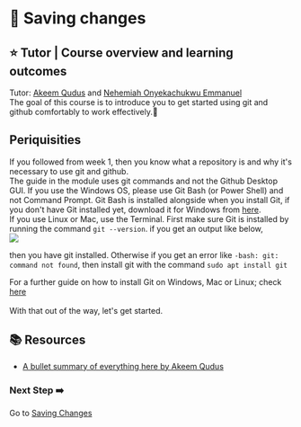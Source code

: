 # :flags: Saving changes

## :star: Tutor | Course overview and learning outcomes 

Tutor: [Akeem Qudus](https://github.com/holytech) and [Nehemiah Onyekachukwu Emmanuel](https://github.com/devgenix)<br>
The goal of this course is to introduce you to get started using git and github comfortably to work effectively.🚀

## Periquisities
If you followed from week 1, then you know what a repository is and why it's necessary to use git and github. <br>
The guide in the module uses git commands and not the Github Desktop GUI. If you use the Windows OS, please use Git Bash (or Power Shell) and not Command Prompt. Git Bash is installed alongside when you install Git, if you don't have Git installed yet, download it for Windows from [here](https://git-scm.com/download/win). <br>
If you use Linux or Mac, use the Terminal. First make sure Git is installed by running the command ```git --version```. if you get an output like below, <br>
<img src="https://github.com/devgenix/Photo-Backup/blob/main/Build%20Bootcamp/git%20version.png?raw=true"><br>

then you have git installed. Otherwise if you get an error like ```-bash: git: command not found```, then install git with the command ```sudo apt install git```<br>

For a further guide on how to install Git on Windows, Mac or Linux; check [here](https://www.linode.com/docs/guides/how-to-install-git-on-linux-mac-and-windows/)<br><br>
With that out of the way, let's get started.

## 📚  Resources 
* [A bullet summary of everything here by Akeem Qudus](https://docs.google.com/presentation/d/1K_Fj9X1VdctS1RVYVdldnx0yh1n5YaPpYCPgiFDuZCg/edit?usp=sharing) 

### Next Step :arrow_right:
Go to [Saving Changes](./2_Saving_changes.md)
